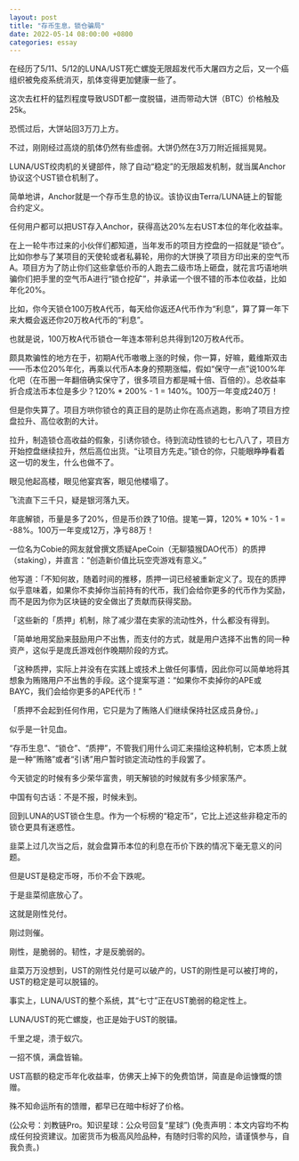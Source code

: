```yaml
---
layout: post
title: "存币生息，锁仓骗局"
date: 2022-05-14 08:00:00 +0800
categories: essay
---
```


在经历了5/11、5/12的LUNA/UST死亡螺旋无限超发代币大屠四方之后，又一个癌组织被免疫系统消灭，肌体变得更加健康一些了。

这次去杠杆的猛烈程度导致USDT都一度脱锚，进而带动大饼（BTC）价格触及25k。

恐慌过后，大饼站回3万刀上方。

不过，刚刚经过高烧的肌体仍然有些虚弱。大饼仍然在3万刀附近摇摇晃晃。

LUNA/UST绞肉机的关键部件，除了自动“稳定”的无限超发机制，就当属Anchor协议这个UST锁仓机制了。

简单地讲，Anchor就是一个存币生息的协议。该协议由Terra/LUNA链上的智能合约定义。

任何用户都可以把UST存入Anchor，获得高达20%左右UST本位的年化收益率。

在上一轮牛市过来的小伙伴们都知道，当年发币的项目方控盘的一招就是“锁仓”。比如你参与了某项目的天使轮或者私募轮，用你的大饼换了项目方印出来的空气币A。项目方为了防止你们这些拿低价币的人跑去二级市场上砸盘，就花言巧语地哄骗你们把手里的空气币A进行“锁仓挖矿”，并承诺一个很不错的币本位收益，比如年化20%。

比如，你今天锁仓100万枚A代币，每天给你返还A代币作为“利息”，算了算一年下来大概会返还你20万枚A代币的“利息”。

也就是说，100万枚A代币锁仓一年连本带利总共得到120万枚A代币。

颇具欺骗性的地方在于，初期A代币嗷嗷上涨的时候，你一算，好嘛，戴维斯双击——币本位20%年化，再乘以代币A本身的预期涨幅，假如“保守一点”说100%年化吧（在币圈一年翻倍确实保守了，很多项目方都是喊十倍、百倍的）。总收益率折合成法币本位是多少？120% * 200% - 1 = 140%。100万一年变成240万！

但是你失算了。项目方哄你锁仓的真正目的是防止你在高点逃跑，影响了项目方控盘拉升、高位收割的大计。

拉升，制造锁仓高收益的假象，引诱你锁仓。待到流动性锁的七七八八了，项目方开始控盘继续拉升，然后高位出货。“让项目方先走。”锁仓的你，只能眼睁睁看着这一切的发生，什么也做不了。

眼见他起高楼，眼见他宴宾客，眼见他楼塌了。

飞流直下三千只，疑是银河落九天。

年底解锁，币量是多了20%，但是币价跌了10倍。提笔一算，120% * 10% - 1 = -88%。100万一年变成12万，净亏88万！

一位名为Cobie的网友就曾撰文质疑ApeCoin（无聊猿猴DAO代币）的质押（staking），并直言：“创造新价值比玩空壳游戏有意义。”

他写道：「不知何故，随着时间的推移，质押一词已经被重新定义了。现在的质押似乎意味着，如果你不卖掉你当前持有的代币，我们会给你更多的代币作为奖励，而不是因为你为区块链的安全做出了贡献而获得奖励。

「这些新的「质押」机制，除了减少潜在卖家的流动性外，什么都没有得到。

「简单地用奖励来鼓励用户不出售，而支付的方式，就是用户选择不出售的同一种资产，这似乎是庞氏游戏创作晚期阶段的方式。

「这种质押，实际上并没有在实践上或技术上做任何事情，因此你可以简单地将其想象为贿赂用户不出售的手段。这个提案写道：“如果你不卖掉你的APE或BAYC，我们会给你更多的APE代币！”

「质押不会起到任何作用，它只是为了贿赂人们继续保持社区成员身份。」

似乎是一针见血。

“存币生息”、“锁仓”、“质押”，不管我们用什么词汇来描绘这种机制，它本质上就是一种”贿赂”或者“引诱”用户暂时锁定流动性的手段罢了。

今天锁定的时候有多少荣华富贵，明天解锁的时候就有多少倾家荡产。

中国有句古话：不是不报，时候未到。

回到LUNA的UST锁仓生息。作为一个标榜的“稳定币”，它比上述这些非稳定币的锁仓更具有迷惑性。

韭菜上过几次当之后，就会盘算币本位的利息在币价下跌的情况下毫无意义的问题。

但是UST是稳定币呀，币价不会下跌呢。

于是韭菜彻底放心了。

这就是刚性兑付。

刚过则催。

刚性，是脆弱的。韧性，才是反脆弱的。

韭菜万万没想到，UST的刚性兑付是可以破产的，UST的刚性是可以被打垮的，UST的稳定是可以脱锚的。

事实上，LUNA/UST的整个系统，其“七寸”正在UST脆弱的稳定性上。

LUNA/UST的死亡螺旋，也正是始于UST的脱锚。

千里之堤，溃于蚁穴。

一招不慎，满盘皆输。

UST高额的稳定币年化收益率，仿佛天上掉下的免费馅饼，简直是命运慷慨的馈赠。

殊不知命运所有的馈赠，都早已在暗中标好了价格。

(公众号：刘教链Pro。知识星球：公众号回复“星球”)
(免责声明：本文内容均不构成任何投资建议。加密货币为极高风险品种，有随时归零的风险，请谨慎参与，自我负责。)
